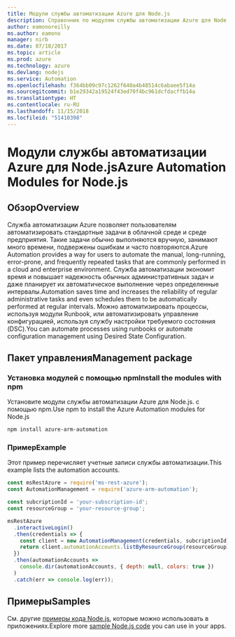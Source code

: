 ```yaml
---
title: Модули службы автоматизации Azure для Node.js
description: Справочник по модулям службы автоматизации Azure для Node.js
author: eamonoreilly
ms.author: eamono
manager: nirb
ms.date: 07/18/2017
ms.topic: article
ms.prod: azure
ms.technology: azure
ms.devlang: nodejs
ms.service: Automation
ms.openlocfilehash: f364bb09c97c1262f640a4b48514c6abaee5f14a
ms.sourcegitcommit: b1e29342a19524f43ed70f4bc961dcfdacffb14a
ms.translationtype: HT
ms.contentlocale: ru-RU
ms.lasthandoff: 11/15/2018
ms.locfileid: "51410398"
---
```

# <a name="azure-automation-modules-for-nodejs"></a><span data-ttu-id="8c622-103">Модули службы автоматизации Azure для Node.js</span><span class="sxs-lookup"><span data-stu-id="8c622-103">Azure Automation Modules for Node.js</span></span>

## <a name="overview"></a><span data-ttu-id="8c622-104">Обзор</span><span class="sxs-lookup"><span data-stu-id="8c622-104">Overview</span></span>

<span data-ttu-id="8c622-105">Служба автоматизации Azure позволяет пользователям автоматизировать стандартные задачи в облачной среде и среде предприятия. Такие задачи обычно выполняются вручную, занимают много времени, подвержены ошибкам и часто повторяются.</span><span class="sxs-lookup"><span data-stu-id="8c622-105">Azure Automation provides a way for users to automate the manual, long-running, error-prone, and frequently repeated tasks that are commonly performed in a cloud and enterprise environment.</span></span> <span data-ttu-id="8c622-106">Служба автоматизации экономит время и повышает надежность обычных административных задач и даже планирует их автоматическое выполнение через определенные интервалы.</span><span class="sxs-lookup"><span data-stu-id="8c622-106">Automation saves time and increases the reliability of regular administrative tasks and even schedules them to be automatically performed at regular intervals.</span></span> <span data-ttu-id="8c622-107">Можно автоматизировать процессы, используя модули Runbook, или автоматизировать управление конфигурацией, используя службу настройки требуемого состояния (DSC).</span><span class="sxs-lookup"><span data-stu-id="8c622-107">You can automate processes using runbooks or automate configuration management using Desired State Configuration.</span></span>

## <a name="management-package"></a><span data-ttu-id="8c622-108">Пакет управления</span><span class="sxs-lookup"><span data-stu-id="8c622-108">Management package</span></span>

### <a name="install-the-modules-with-npm"></a><span data-ttu-id="8c622-109">Установка модулей с помощью npm</span><span class="sxs-lookup"><span data-stu-id="8c622-109">Install the modules with npm</span></span>

<span data-ttu-id="8c622-110">Установите модули службы автоматизации Azure для Node.js. с помощью npm.</span><span class="sxs-lookup"><span data-stu-id="8c622-110">Use npm to install the Azure Automation modules for Node.js</span></span>

```bash
npm install azure-arm-automation
```

### <a name="example"></a><span data-ttu-id="8c622-111">Пример</span><span class="sxs-lookup"><span data-stu-id="8c622-111">Example</span></span>

<span data-ttu-id="8c622-112">Этот пример перечисляет учетные записи службы автоматизации.</span><span class="sxs-lookup"><span data-stu-id="8c622-112">This example lists the automation accounts.</span></span>

```javascript
const msRestAzure = require('ms-rest-azure');
const AutomationManagement = require('azure-arm-automation');

const subcriptionId = 'your-subscription-id';
const resourceGroup = 'your-resource-group';

msRestAzure
  .interactiveLogin()
  .then(credentials => {
    const client = new AutomationManagement(credentials, subcriptionId);
    return client.automationAccounts.listByResourceGroup(resourceGroup);
  })
  .then(automationAccounts =>
    console.dir(automationAccounts, { depth: null, colors: true })
  )
  .catch(err => console.log(err));
```

## <a name="samples"></a><span data-ttu-id="8c622-113">Примеры</span><span class="sxs-lookup"><span data-stu-id="8c622-113">Samples</span></span>

<span data-ttu-id="8c622-114">См. другие [примеры кода Node.js](https://azure.microsoft.com/resources/samples/?platform=nodejs), которые можно использовать в приложениях.</span><span class="sxs-lookup"><span data-stu-id="8c622-114">Explore more [sample Node.js code](https://azure.microsoft.com/resources/samples/?platform=nodejs) you can use in your apps.</span></span>
